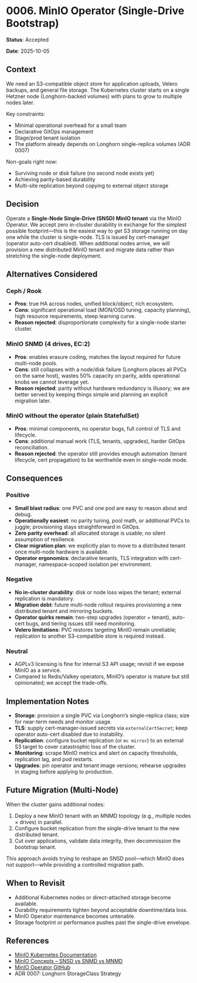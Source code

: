 # 0006. MinIO Operator (Single-Drive Bootstrap)

**Status**: Accepted

**Date**: 2025-10-05

## Context

We need an S3-compatible object store for application uploads, Velero backups, and general file storage. The Kubernetes cluster starts on a single Hetzner node (Longhorn-backed volumes) with plans to grow to multiple nodes later.

Key constraints:
- Minimal operational overhead for a small team
- Declarative GitOps management
- Stage/prod tenant isolation
- The platform already depends on Longhorn single-replica volumes (ADR 0007)

Non-goals right now:
- Surviving node or disk failure (no second node exists yet)
- Achieving parity-based durability
- Multi-site replication beyond copying to external object storage

## Decision

Operate a **Single-Node Single-Drive (SNSD) MinIO tenant** via the MinIO Operator. We accept zero in-cluster durability in exchange for the simplest possible footprint—this is the easiest way to get S3 storage running on day one while the cluster is single-node. TLS is issued by cert-manager (operator auto-cert disabled). When additional nodes arrive, we will provision a new distributed MinIO tenant and migrate data rather than stretching the single-node deployment.

## Alternatives Considered

### Ceph / Rook
- **Pros**: true HA across nodes, unified block/object, rich ecosystem.
- **Cons**: significant operational load (MON/OSD tuning, capacity planning), high resource requirements, steep learning curve.
- **Reason rejected**: disproportionate complexity for a single-node starter cluster.

### MinIO SNMD (4 drives, EC:2)
- **Pros**: enables erasure coding, matches the layout required for future multi-node pools.
- **Cons**: still collapses with a node/disk failure (Longhorn places all PVCs on the same host), wastes 50% capacity on parity, adds operational knobs we cannot leverage yet.
- **Reason rejected**: parity without hardware redundancy is illusory; we are better served by keeping things simple and planning an explicit migration later.

### MinIO without the operator (plain StatefulSet)
- **Pros**: minimal components, no operator bugs, full control of TLS and lifecycle.
- **Cons**: additional manual work (TLS, tenants, upgrades), harder GitOps reconciliation.
- **Reason rejected**: the operator still provides enough automation (tenant lifecycle, cert propagation) to be worthwhile even in single-node mode.

## Consequences

### Positive
- **Small blast radius**: one PVC and one pod are easy to reason about and debug.
- **Operationally easiest**: no parity tuning, pool math, or additional PVCs to juggle; provisioning stays straightforward in GitOps.
- **Zero parity overhead**: all allocated storage is usable; no silent assumption of resilience.
- **Clear migration plan**: we explicitly plan to move to a distributed tenant once multi-node hardware is available.
- **Operator ergonomics**: declarative tenants, TLS integration with cert-manager, namespace-scoped isolation per environment.

### Negative
- **No in-cluster durability**: disk or node loss wipes the tenant; external replication is mandatory.
- **Migration debt**: future multi-node rollout requires provisioning a new distributed tenant and mirroring buckets.
- **Operator quirks remain**: two-step upgrades (operator + tenant), auto-cert bugs, and tiering issues still need monitoring.
- **Velero limitations**: PVC restores targeting MinIO remain unreliable; replication to another S3-compatible store is required instead.

### Neutral
- AGPLv3 licensing is fine for internal S3 API usage; revisit if we expose MinIO as a service.
- Compared to Redis/Valkey operators, MinIO’s operator is mature but still opinionated; we accept the trade-offs.

## Implementation Notes

- **Storage**: provision a single PVC via Longhorn’s single-replica class; size for near-term needs and monitor usage.
- **TLS**: supply cert-manager-issued secrets via `externalCertSecret`; keep operator auto-cert disabled due to instability.
- **Replication**: configure bucket replication (or `mc mirror`) to an external S3 target to cover catastrophic loss of the cluster.
- **Monitoring**: scrape MinIO metrics and alert on capacity thresholds, replication lag, and pod restarts.
- **Upgrades**: pin operator and tenant image versions; rehearse upgrades in staging before applying to production.

## Future Migration (Multi-Node)

When the cluster gains additional nodes:
1. Deploy a new MinIO tenant with an MNMD topology (e.g., multiple nodes × drives) in parallel.
2. Configure bucket replication from the single-drive tenant to the new distributed tenant.
3. Cut over applications, validate data integrity, then decommission the bootstrap tenant.

This approach avoids trying to reshape an SNSD pool—which MinIO does not support—while providing a controlled migration path.

## When to Revisit

- Additional Kubernetes nodes or direct-attached storage become available.
- Durability requirements tighten beyond acceptable downtime/data loss.
- MinIO Operator maintenance becomes untenable.
- Storage footprint or performance pushes past the single-drive envelope.

## References

- [MinIO Kubernetes Documentation](https://min.io/docs/minio/kubernetes/upstream/index.html)
- [MinIO Concepts – SNSD vs SNMD vs MNMD](https://min.io/docs/minio/linux/operations/concepts.html#what-system-topologies-does-minio-support)
- [MinIO Operator GitHub](https://github.com/minio/operator)
- ADR 0007: Longhorn StorageClass Strategy
